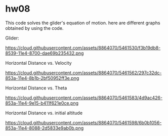 hw08
====
This code solves the glider's equation of motion. here are different graphs obtained by using the code.

Glider:

https://cloud.githubusercontent.com/assets/8864070/5461530/f3b19db8-8539-11e4-8700-dae69b235432.png

Horizontal Distance vs. Velocity

https://cloud.githubusercontent.com/assets/8864070/5461562/297c32dc-853a-11e4-8b1b-2bf50952ff3e.png

Horizontal Distance vs. Theta

https://cloud.githubusercontent.com/assets/8864070/5461583/4d9ac426-853a-11e4-9e15-b411f621e0ce.png

Horizontal Distance vs. initial altitude

https://cloud.githubusercontent.com/assets/8864070/5461598/6b0b1056-853a-11e4-8088-2d5833e9ab0b.png
